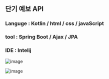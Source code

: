 ## 단기 예보 API

### Languge : Kotlin / html / css / javaScript 
### tool : Spring Boot / Ajax / JPA 
### IDE : Intelij

![image](https://github.com/9817kg/weather/assets/137484097/623a3884-5f17-4dc2-81df-7fd07e3dbb73)

![image](https://github.com/9817kg/weather/assets/137484097/7ebd2a22-e6c6-411c-a65e-36557a46c463)

